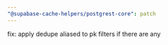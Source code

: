 ```yaml
---
"@supabase-cache-helpers/postgrest-core": patch
---
```


fix: apply dedupe aliased to pk filters if there are any
